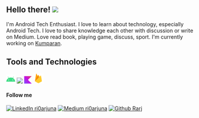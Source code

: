 ## Hello there! <img height="24" src="https://raw.githubusercontent.com/aemmadi/aemmadi/master/wave.gif">

I'm Android Tech Enthusiast. I love to learn about technology, especially Android Tech. I love to share knowledge each other with discussion or write on Medium. Love read book, playing game, discuss, sport.
I'm currently working on [Kumparan](https://kumparan.com/).

## Tools and Technologies

<code><img height="24" src="https://raw.githubusercontent.com/github/explore/80688e429a7d4ef2fca1e82350fe8e3517d3494d/topics/android/android.png"></code>
<code><img height="28" src="https://raw.githubusercontent.com/jmnote/z-icons/master/svg/java.svg"></code>
<code><img height="20" src="https://raw.githubusercontent.com/github/explore/80688e429a7d4ef2fca1e82350fe8e3517d3494d/topics/kotlin/kotlin.png"></code>
<code><img height="28" src="https://raw.githubusercontent.com/github/explore/80688e429a7d4ef2fca1e82350fe8e3517d3494d/topics/firebase/firebase.png"></code>


#### Follow me
[![LinkedIn ri0arjuna](https://img.shields.io/badge/-LinkedIn-0A66C2?logo=LinkedIn&logoColor=white&style=flat)](https://linkedin.com/in/ri0arjuna)
[![Medium ri0arjuna](https://img.shields.io/badge/-Medium-000000?logo=Medium&logoColor=white&style=flat)](https://medium.com/@ri0arjuna)
[![Github Rarj](https://img.shields.io/badge/-Github-181717?logo=Github&logoColor=white&style=flat)](https://github.com/Rarj)
